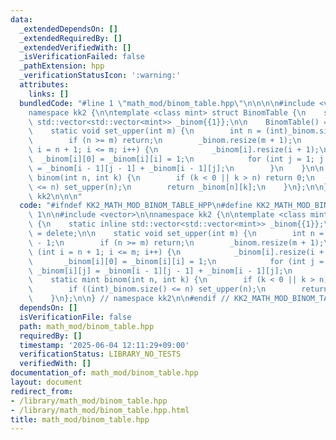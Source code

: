 ```yaml
---
data:
  _extendedDependsOn: []
  _extendedRequiredBy: []
  _extendedVerifiedWith: []
  _isVerificationFailed: false
  _pathExtension: hpp
  _verificationStatusIcon: ':warning:'
  attributes:
    links: []
  bundledCode: "#line 1 \"math_mod/binom_table.hpp\"\n\n\n\n#include <vector>\n\n\
    namespace kk2 {\n\ntemplate <class mint> struct BinomTable {\n    static inline\
    \ std::vector<std::vector<mint>> _binom{{1}};\n\n    BinomTable() = delete;\n\n\
    \    static void set_upper(int m) {\n        int n = (int)_binom.size() - 1;\n\
    \        if (n >= m) return;\n        _binom.resize(m + 1);\n        for (int\
    \ i = n + 1; i <= m; i++) {\n            _binom[i].resize(i + 1);\n          \
    \  _binom[i][0] = _binom[i][i] = 1;\n            for (int j = 1; j < i; j++) _binom[i][j]\
    \ = _binom[i - 1][j - 1] + _binom[i - 1][j];\n        }\n    }\n\n    static mint\
    \ binom(int n, int k) {\n        if (k < 0 || k > n) return 0;\n        if ((int)_binom.size()\
    \ <= n) set_upper(n);\n        return _binom[n][k];\n    }\n};\n\n} // namespace\
    \ kk2\n\n\n"
  code: "#ifndef KK2_MATH_MOD_BINOM_TABLE_HPP\n#define KK2_MATH_MOD_BINOM_TABLE_HPP\
    \ 1\n\n#include <vector>\n\nnamespace kk2 {\n\ntemplate <class mint> struct BinomTable\
    \ {\n    static inline std::vector<std::vector<mint>> _binom{{1}};\n\n    BinomTable()\
    \ = delete;\n\n    static void set_upper(int m) {\n        int n = (int)_binom.size()\
    \ - 1;\n        if (n >= m) return;\n        _binom.resize(m + 1);\n        for\
    \ (int i = n + 1; i <= m; i++) {\n            _binom[i].resize(i + 1);\n     \
    \       _binom[i][0] = _binom[i][i] = 1;\n            for (int j = 1; j < i; j++)\
    \ _binom[i][j] = _binom[i - 1][j - 1] + _binom[i - 1][j];\n        }\n    }\n\n\
    \    static mint binom(int n, int k) {\n        if (k < 0 || k > n) return 0;\n\
    \        if ((int)_binom.size() <= n) set_upper(n);\n        return _binom[n][k];\n\
    \    }\n};\n\n} // namespace kk2\n\n#endif // KK2_MATH_MOD_BINOM_TABLE_HPP\n"
  dependsOn: []
  isVerificationFile: false
  path: math_mod/binom_table.hpp
  requiredBy: []
  timestamp: '2025-06-04 12:11:29+09:00'
  verificationStatus: LIBRARY_NO_TESTS
  verifiedWith: []
documentation_of: math_mod/binom_table.hpp
layout: document
redirect_from:
- /library/math_mod/binom_table.hpp
- /library/math_mod/binom_table.hpp.html
title: math_mod/binom_table.hpp
---
```

